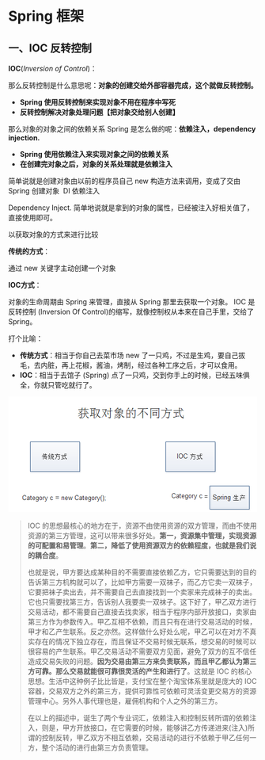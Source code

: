 # Spring 框架

## 一、IOC 反转控制

**IOC**(*Inversion of Control*)：

那么反转控制是什么意思呢：**对象的创建交给外部容器完成，这个就做反转控制。**

- **Spring 使用反转控制来实现对象不用在程序中写死**
- **反转控制解决对象处理问题【把对象交给别人创建】**

那么对象的对象之间的依赖关系 Spring 是怎么做的呢：**依赖注入，dependency injection.**

- **Spring 使用依赖注入来实现对象之间的依赖关系**
- **在创建完对象之后，对象的关系处理就是依赖注入**

简单说就是创建对象由以前的程序员自己 new 构造方法来调用，变成了交由 Spring 创建对象  DI 依赖注入

Dependency Inject. 简单地说就是拿到的对象的属性，已经被注入好相关值了，直接使用即可。  

以获取对象的方式来进行比较

**传统的方式**： 

通过 new 关键字主动创建一个对象

**IOC方式**：

对象的生命周期由 Spring 来管理，直接从 Spring 那里去获取一个对象。 IOC 是反转控制 (Inversion Of Control)的缩写，就像控制权从本来在自己手里，交给了 Spring。 

打个比喻：

* **传统方式**：相当于你自己去菜市场 new 了一只鸡，不过是生鸡，要自己拔毛，去内脏，再上花椒，酱油，烤制，经过各种工序之后，才可以食用。
* **IOC**：相当于去馆子 (Spring) 点了一只鸡，交到你手上的时候，已经五味俱全，你就只管吃就行了。

 ![img](assets/1876.png) 

> IOC 的思想最核心的地方在于，资源不由使用资源的双方管理，而由不使用资源的第三方管理，这可以带来很多好处。**第一，资源集中管理，实现资源的可配置和易管理**。**第二，降低了使用资源双方的依赖程度，也就是我们说的耦合度**。
>
> 也就是说，甲方要达成某种目的不需要直接依赖乙方，它只需要达到的目的告诉第三方机构就可以了，比如甲方需要一双袜子，而乙方它卖一双袜子，它要把袜子卖出去，并不需要自己去直接找到一个卖家来完成袜子的卖出。它也只需要找第三方，告诉别人我要卖一双袜子。这下好了，甲乙双方进行交易活动，都不需要自己直接去找卖家，相当于程序内部开放接口，卖家由第三方作为参数传入。甲乙互相不依赖，而且只有在进行交易活动的时候，甲才和乙产生联系。反之亦然。这样做什么好处么呢，甲乙可以在对方不真实存在的情况下独立存在，而且保证不交易时候无联系，想交易的时候可以很容易的产生联系。甲乙交易活动不需要双方见面，避免了双方的互不信任造成交易失败的问题。**因为交易由第三方来负责联系，而且甲乙都认为第三方可靠。那么交易就能很可靠很灵活的产生和进行了**。这就是 IOC 的核心思想。生活中这种例子比比皆是，支付宝在整个淘宝体系里就是庞大的 IOC 容器，交易双方之外的第三方，提供可靠性可依赖可灵活变更交易方的资源管理中心。另外人事代理也是，雇佣机构和个人之外的第三方。
>
> 在以上的描述中，诞生了两个专业词汇，依赖注入和控制反转所谓的依赖注入，则是，甲方开放接口，在它需要的时候，能够讲乙方传递进来(注入)所谓的控制反转，甲乙双方不相互依赖，交易活动的进行不依赖于甲乙任何一方，整个活动的进行由第三方负责管理。

